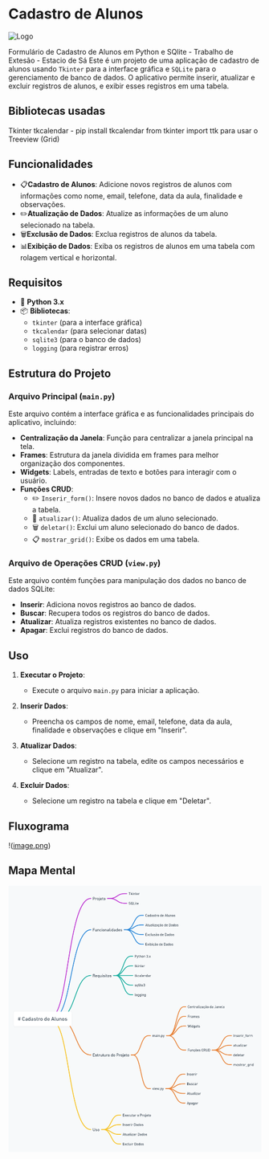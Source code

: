 # Cadastro de Alunos
![Logo](https://img.icons8.com/ios-filled/50/000000/school.png)

 Formulário de Cadastro de Alunos em Python e SQlite - Trabalho de Extesão - Estacio de Sá
 Este é um projeto de uma aplicação de cadastro de alunos usando `Tkinter` para a interface gráfica e `SQLite` para o gerenciamento de banco de dados. O aplicativo permite inserir, atualizar e excluir registros de alunos, e exibir esses registros em uma tabela.

## Bibliotecas usadas
 Tkinter
 tkcalendar - pip install tkcalendar
 from tkinter import ttk para usar o Treeview (Grid)

## Funcionalidades

- 📋**Cadastro de Alunos**: Adicione novos registros de alunos com informações como nome, email, telefone, data da aula, finalidade e observações.
- ✏️**Atualização de Dados**: Atualize as informações de um aluno selecionado na tabela.
- 🗑️**Exclusão de Dados**: Exclua registros de alunos da tabela.
- 📊**Exibição de Dados**: Exiba os registros de alunos em uma tabela com rolagem vertical e horizontal.

## Requisitos

- 🐍 **Python 3.x**
- 📦 **Bibliotecas**:
  - `tkinter` (para a interface gráfica)
  - `tkcalendar` (para selecionar datas)
  - `sqlite3` (para o banco de dados)
  - `logging` (para registrar erros)

## Estrutura do Projeto

### Arquivo Principal (`main.py`)

Este arquivo contém a interface gráfica e as funcionalidades principais do aplicativo, incluindo:

- **Centralização da Janela**: Função para centralizar a janela principal na tela.
- **Frames**: Estrutura da janela dividida em frames para melhor organização dos componentes.
- **Widgets**: Labels, entradas de texto e botões para interagir com o usuário.
- **Funções CRUD**:
  - ✏️ `Inserir_form()`: Insere novos dados no banco de dados e atualiza a tabela.
  - 🔄 `atualizar()`: Atualiza dados de um aluno selecionado.
  - 🗑️ `deletar()`: Exclui um aluno selecionado do banco de dados.
  - 📋 `mostrar_grid()`: Exibe os dados em uma tabela.

### Arquivo de Operações CRUD (`view.py`)

Este arquivo contém funções para manipulação dos dados no banco de dados SQLite:

- **Inserir**: Adiciona novos registros ao banco de dados.
- **Buscar**: Recupera todos os registros do banco de dados.
- **Atualizar**: Atualiza registros existentes no banco de dados.
- **Apagar**: Exclui registros do banco de dados.

## Uso

1. **Executar o Projeto**: 
   - Execute o arquivo `main.py` para iniciar a aplicação.

2. **Inserir Dados**:
   - Preencha os campos de nome, email, telefone, data da aula, finalidade e observações e clique em "Inserir".

3. **Atualizar Dados**:
   - Selecione um registro na tabela, edite os campos necessários e clique em "Atualizar".

4. **Excluir Dados**:
   - Selecione um registro na tabela e clique em "Deletar".

##  Fluxograma
!([image.png](https://icons8.com/icon/5tOSXT4yaBwC/flow-chart))


## Mapa Mental
![Mapa Mental do Projeto](img/mapaMental_Cadastro_Alunospng)


